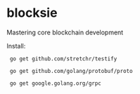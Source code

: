# blocksie
Mastering core blockchain development

Install:

``` go get github.com/stretchr/testify```


``` go get github.com/golang/protobuf/proto```


``` go get google.golang.org/grpc```
